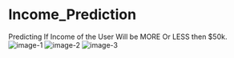 # Income_Prediction
Predicting If Income of the User Will be MORE Or LESS then $50k.
![image-1](https://user-images.githubusercontent.com/78957536/109654583-582c5080-7b88-11eb-9635-9e68bfb7aa79.png)
![image-2](https://user-images.githubusercontent.com/78957536/109654596-5c586e00-7b88-11eb-80f4-003b68c8ad41.png)
![image-3](https://user-images.githubusercontent.com/78957536/109654601-5e223180-7b88-11eb-8f45-9498bd1d315f.png)
